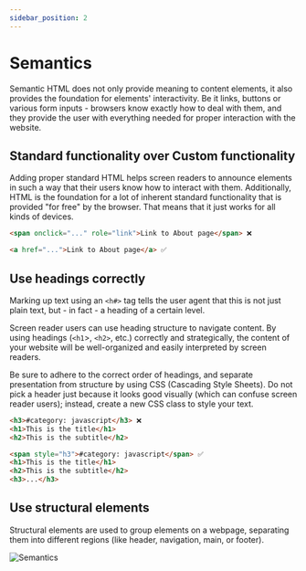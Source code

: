 ```yaml
---
sidebar_position: 2
---
```


# Semantics

Semantic HTML does not only provide meaning to content elements, it also provides the foundation for elements' interactivity. Be it links, buttons or various form inputs - browsers know exactly how to deal with them, and they provide the user with everything needed for proper interaction with the website.

## Standard functionality over Custom functionality

Adding proper standard HTML helps screen readers to announce elements in such a way that their users know how to interact with them. Additionally, HTML is the foundation for a lot of inherent standard functionality that is provided "for free" by the browser. That means that it just works for all kinds of devices.

```html
<span onclick="..." role="link">Link to About page</span> ❌
```

```html
<a href="...">Link to About page</a> ✅
```

## Use headings correctly

Marking up text using an ```<h#>``` tag tells the user agent that this is not just plain text, but - in fact - a heading of a certain level.

Screen reader users can use heading structure to navigate content. By using headings (```<h1```>, ```<h2>```, etc.) correctly and strategically, the content of your website will be well-organized and easily interpreted by screen readers.

Be sure to adhere to the correct order of headings, and separate presentation from structure by using CSS (Cascading Style Sheets). Do not pick a header just because it looks good visually (which can confuse screen reader users); instead, create a new CSS class to style your text.

```html
<h3>#category: javascript</h3> ❌
<h1>This is the title</h1>
<h2>This is the subtitle</h2>
```

```html
<span style="h3">#category: javascript</span> ✅
<h1>This is the title</h1>
<h2>This is the subtitle</h2>
<h3>...</h3>
```

<!-- <div style={{display: "inline"}}>
	<table style={{display: "inline"}}>
		<tbody>
			<tr>
				<td class="tg-0pky"><code>h1</code></td>
			</tr>
			<tr>
				<td class="tg-0pky">h2</td>
			</tr>
			<tr>
				<td class="tg-0pky">h3</td>
			</tr>
		</tbody>
	</table>
	✅
</div>
<div style={{display: "inline"}}>
	<table style={{display: "inline"}}>
		<tbody>
			<tr>
				<td class="tg-0pky">h3</td>
			</tr>
			<tr>
				<td class="tg-0pky">h1</td>
			</tr>
			<tr>
				<td class="tg-0pky">h2</td>
			</tr>
		</tbody>
	</table>
</div> -->

## Use structural elements

Structural elements are used to group elements on a webpage, separating them into different regions (like header, navigation, main, or footer).

![Semantics](/img/semantics.png)